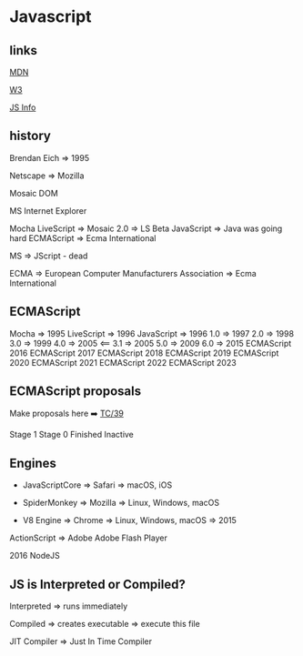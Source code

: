 # Javascript

## links

[MDN](https://developer.mozilla.org/en-US/docs/Web/JavaScript)

[W3](https://www.w3schools.com/js/default.asp)

[JS Info](https://javascript.info/)

## history

Brendan Eich => 1995

Netscape => Mozilla

Mosaic
DOM

MS Internet Explorer

Mocha
LiveScript => Mosaic 2.0 => LS Beta
JavaScript => Java was going hard
ECMAScript => Ecma International

MS => JScript - dead

ECMA => European Computer Manufacturers Association => Ecma International

## ECMAScript

Mocha => 1995
LiveScript => 1996
JavaScript => 1996
1.0 => 1997
2.0 => 1998
3.0 => 1999
4.0 => 2005 <==
3.1 => 2005
5.0 => 2009
6.0 => 2015
ECMAScript 2016
ECMAScript 2017
ECMAScript 2018
ECMAScript 2019
ECMAScript 2020
ECMAScript 2021
ECMAScript 2022
ECMAScript 2023

## ECMAScript proposals

Make proposals here ➡️ [TC/39](https://github.com/tc39/proposals)

Stage 1
Stage 0
Finished
Inactive

## Engines

- JavaScriptCore => Safari => macOS, iOS

- SpiderMonkey => Mozilla => Linux, Windows, macOS

- V8 Engine => Chrome => Linux, Windows, macOS => 2015

ActionScript => Adobe
Adobe Flash Player

2016
NodeJS

## JS is Interpreted or Compiled?

Interpreted => runs immediately

Compiled => creates executable => execute this file

JIT Compiler => Just In Time Compiler
